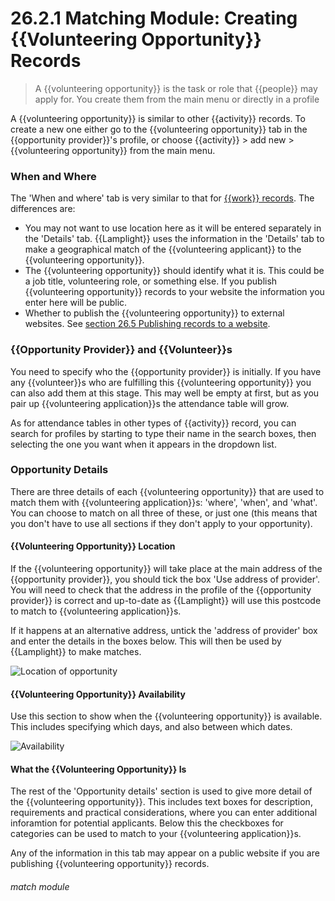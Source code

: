 # 26.2.1 Matching Module: Creating {{Volunteering Opportunity}} Records

> A {{volunteering opportunity}} is the task or role that {{people}} may apply for. You create them from the main menu or directly in a profile

A {{volunteering opportunity}} is similar to other {{activity}} records. To create a new one either go to the
{{volunteering opportunity}} tab in the {{opportunity provider}}'s profile, or choose {{activity}} > add new >
{{volunteering opportunity}} from the main menu.

### When and Where

The 'When and where' tab is very similar to that for [{{work}} records](/help/index/p/7.1.1). The differences are:

- You may not want to use location here as it will be entered separately in the 'Details' tab. {{Lamplight}} uses the
  information in the 'Details' tab to make a geographical match of the {{volunteering applicant}} to the {{volunteering
  opportunity}}.
- The {{volunteering opportunity}} should identify what it is. This could be a job title, volunteering role, or
  something else. If you publish {{volunteering opportunity}} records to your website the information you enter here
  will be public.
- Whether to publish the {{volunteering opportunity}} to external websites.
  See [section 26.5 Publishing records to a website](/help/index/p/26.5).

### {{Opportunity Provider}} and {{Volunteer}}s

You need to specify who the {{opportunity provider}} is initially. If you have any {{volunteer}}s who are fulfilling
this {{volunteering opportunity}} you can also add them at this stage. This may well be empty at first, but as you pair
up {{volunteering application}}s the attendance table will grow.

As for attendance tables in other types of {{activity}} record, you can search for profiles by starting to type their
name in the search boxes, then selecting the one you want when it appears in the dropdown list.

### Opportunity Details

There are three details of each {{volunteering opportunity}} that are used to match them with {{volunteering
application}}s: 'where', 'when', and 'what'. You can choose to match on all three of these, or just one (this means that
you don't have to use all sections if they don't apply to your opportunity).

#### {{Volunteering Opportunity}} Location

If the {{volunteering opportunity}} will take place at the main address of the {{opportunity provider}}, you should tick
the box 'Use address of provider'. You will need to check that the address in the profile of the {{opportunity
provider}} is correct and up-to-date as {{Lamplight}} will use this postcode to match to {{volunteering application}}s.

If it happens at an alternative address, untick the 'address of provider' box and enter the details in the boxes below.
This will then be used by {{Lamplight}} to make matches.

![Location of opportunity](26.2.1b.PNG)

#### {{Volunteering Opportunity}} Availability

Use this section to show when the {{volunteering opportunity}} is available. This includes specifying which days, and
also between which dates.

![Availability](26.2.1c.PNG)

#### What the {{Volunteering Opportunity}} Is

The rest of the 'Opportunity details' section is used to give more detail of the {{volunteering opportunity}}. This
includes text boxes for description, requirements and practical considerations, where you can enter additional
inforamtion for potential applicants. Below this the checkboxes for categories can be used to match to your
{{volunteering application}}s.

Any of the information in this tab may appear on a public website if you are publishing {{volunteering opportunity}}
records.

###### match module
